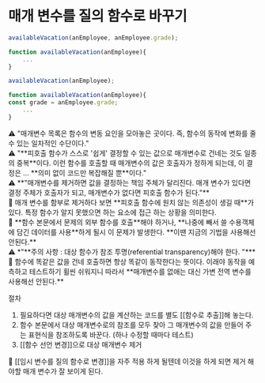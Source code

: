 # 매개 변수를 질의 함수로 바꾸기

```jsx
availableVacation(anEmployee, anEmployee.grade);

function availableVacation(anEmployee){
	...
}
```

```jsx
availableVacation(anEmployee);

function availableVacation(anEmployee){
const grade = anEmployee.grade;
	...
}
```

<aside>
⚠️ "매개변수 목록은 함수의 변동 요인을 모아놓은 곳이다. 즉, 함수의 동작에 변화를 줄 수 있는 일차적인 수단이다."

</aside>

<aside>
⚠️ "**피호출 함수가 스스로 '쉽게' 결정할 수 있는 값으로 매개변수로 건네는 것도 일종의 중복**이다. 이런 함수를 호출할 때 매개변수의 값은 호출자가 정하게 되는데, 이 결정은 ... **의미 없이 코드만 복잡해질 뿐**이다."

</aside>

<aside>
⚠️ **"매개변수를 제거하면 값을 결정하는 책임 주체가 달리진다. 매개 변수가 있다면 결정 주체가 호출자가 되고, 매개변수가 없다면 피호출 함수가 된다."**

</aside>

<aside>
💬 매개 변수를 함부로 제거하다 보면 **피호출 함수에 원치 않는 의존성이 생길 때**가 있다. 특정 함수가 알지 못했으면 하는 요소에 접근 하는 상황을 의미한다.

</aside>

<aside>
💬 **함수 본문에서 문제의 외부 함수를 호출**해야 하거나, **나중에 빼서 쓸 수용객체에 담긴 데이터를 사용**하게 될시 이 문제가 발생한다. **이땐 지금의 기법을 사용해선 안된다.**

</aside>

<aside>
⚠️ *"**주의 사항 : 대상 함수가 참조 투명(referential transparency)해야 한다. "***

</aside>

<aside>
💬 함수에 똑같은 값을 건네 호출하면 항상 똑같이 동작한다는 뜻이다. 이래야 동작을 예측하고 테스트하기 휠씬 쉬워지니 따라서 **매개변수를 없애는 대신 가변 전역 변수를 사용해선 안된다.**

</aside>

절차

1. 필요하다면 대상 매개변수의 값을 계산하는 코드를 별도 [[함수로 추출]]해 놓는다.
2. 함수 본문에서 대상 매개변수로의 참조를 모두 찾아 그 매개변수의 값을 만들어 주는 표현식을 참조하도록 바꾼다. (하나 수정할 때마다 테스트)
3. [[함수 선언 변경]]으로 대상 매개변수 제거

<aside>
💬 [[임시 변수를 질의 함수로 변경]]을 자주 적용 하게 될텐데 이것을 하게 되면 제거 해야할 매개 변수가 잘 보이게 된다.

</aside>
